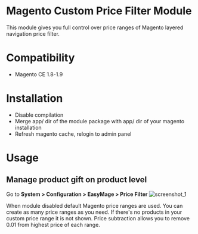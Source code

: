 # Magento Custom Price Filter Module
This module gives you full control over price ranges of Magento layered navigation price filter.

# Compatibility
* Magento CE 1.8-1.9

# Installation
* Disable compilation
* Merge app/ dir of the module package with app/ dir of your magento installation
* Refresh magento cache, relogin to admin panel

# Usage

## Manage product gift on product level
Go to **System > Configuration > EasyMage > Price Filter**
![screenshot_1](https://cloud.githubusercontent.com/assets/12259690/13421804/47ff8c08-df99-11e5-956c-4656e71bdc08.png)

When module disabled default Magento price ranges are used.
You can create as many price ranges as you need.
If there's no products in your custom price range it is not shown.
Price subtraction allows you to remove 0.01 from highest price of each range.